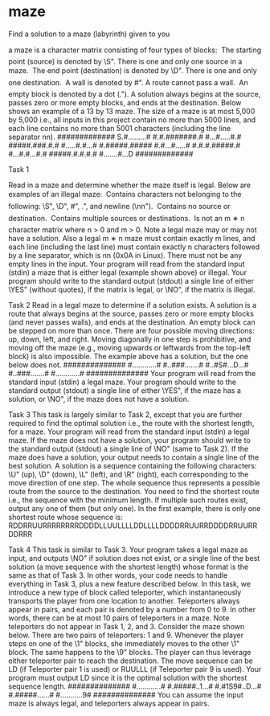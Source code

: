 # maze
 Find a solution to a maze (labyrinth) given to you

a maze is a character matrix consisting of
four types of blocks:
 The starting point (source) is denoted by \S". There is one and only one source in a maze.
 The end point (destination) is denoted by \D". There is one and only one destination.
 A wall is denoted by \#". A route cannot pass a wall.
 An empty block is denoted by a dot (\."). A solution always begins at the source, passes
zero or more empty blocks, and ends at the destination.
Below shows an example of a 13 by 13 maze. The size of a maze is at most 5,000 by 5,000 i.e., all
inputs in this project contain no more than 5000 lines, and each line contains no more than 5001
characters (including the line separator nn).
#############
S.#.........#
#.#.#######.#
#...#.....#.#
#####.###.#.#
#.....#.#...#
#.#####.#####
#.#...#.....#
#.#.#.#####.#
#...#.#...#.#
#####.#.#.#.#
#.......#...D
#############

Task 1

Read in a maze and determine whether the maze itself is legal. Below are examples of an illegal
maze:
 Contains characters not belonging to the following: \S", \D", \#", \.", and newline (\nn").
 Contains no source or destination.
 Contains multiple sources or destinations.
 Is not an m ∗ n character matrix where n > 0 and m > 0.
Note a legal maze may or may not have a solution. Also a legal m ∗ n maze must contain exactly
m lines, and each line (including the last line) must contain exactly n characters followed by a line
separator, which is nn (0x0A in Linux). There must not be any empty lines in the input.
Your program will read from the standard input (stdin) a maze that is either legal (example shown
above) or illegal. Your program should write to the standard output (stdout) a single line of either
\YES" (without quotes), if the matrix is legal, or \NO", if the matrix is illegal.

Task 2
Read in a legal maze to determine if a solution exists. A solution is a route that always begins at
the source, passes zero or more empty blocks (and never passes walls), and ends at the destination.
An empty block can be stepped on more than once. There are four possible moving directions: up,
down, left, and right. Moving diagonally in one step is prohibitive, and moving off the maze (e.g.,
moving upwards or leftwards from the top-left block) is also impossible. The example above has a
solution, but the one below does not.
##############
#............#
#..###.......#
#..#S#...D...#
#..###.......#
#............#
##############
Your program will read from the standard input (stdin) a legal maze. Your program should write
to the standard output (stdout) a single line of either \YES", if the maze has a solution, or \NO",
if the maze does not have a solution.

Task 3
This task is largely similar to Task 2, except that you are further required to find the optimal
solution i.e., the route with the shortest length, for a maze.
Your program will read from the standard input (stdin) a legal maze. If the maze does not have a
solution, your program should write to the standard output (stdout) a single line of \NO" (same
to Task 2).
If the maze does have a solution, your output needs to contain a single line of the best solution.
A solution is a sequence containing the following characters: \U" (up), \D" (down), \L" (left),
and \R" (right), each corresponding to the move direction of one step. The whole sequence thus
represents a possible route from the source to the destination. You need to find the shortest route
i.e., the sequence with the minimum length. If multiple such routes exist, output any one of them
(but only one).
In the first example, there is only one shortest route whose sequence is:
RDDRRUURRRRRRRRDDDDLLUULLLLDDLLLLDDDDRRUURRDDDDRRUURRDDRRR

Task 4
This task is similar to Task 3. Your program takes a legal maze as input, and outputs \NO" if
solution does not exist, or a single line of the best solution (a move sequence with the shortest
length) whose format is the same as that of Task 3. In other words, your code needs to handle
everything in Task 3, plus a new feature described below.
In this task, we introduce a new type of block called teleporter, which instantaneously transports the
player from one location to another. Teleporters always appear in pairs, and each pair is denoted
by a number from 0 to 9. In other words, there can be at most 10 pairs of teleporters in a maze.
Note teleporters do not appear in Task 1, 2, and 3.
Consider the maze shown below. There are two pairs of teleporters: 1 and 9. Whenever the player
steps on one of the \1" blocks, she immediately moves to the other \1" block. The same happens
to the \9" blocks. The player can thus leverage either teleporter pair to reach the destination. The
move sequence can be LD (if Teleporter pair 1 is used) or RUULLL (if Teleporter pair 9 is used). Your
program must output LD since it is the optimal solution with the shortest sequence length.
##############
#............#
#.#####..1...#
#.#1S9#..D...#
#.#####......#
#...........9#
##############
You can assume the input maze is always legal, and teleporters always appear in pairs.
